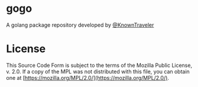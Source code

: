 # gogo
A golang package repository developed by [@KnownTraveler](https://github.com/KnownTraveler)

# License
This Source Code Form is subject to the terms of the Mozilla Public License, v. 2.0. 
If a copy of the MPL was not distributed with this file, you can obtain one at [https://mozilla.org/MPL/2.0/](https://mozilla.org/MPL/2.0/).